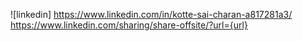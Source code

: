 ![linkedin] https://www.linkedin.com/in/kotte-sai-charan-a817281a3/
https://www.linkedin.com/sharing/share-offsite/?url={url}
